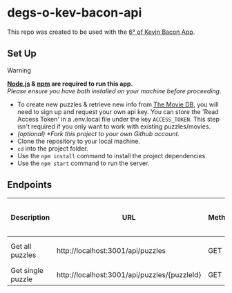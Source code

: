 # degs-o-kev-bacon-api

This repo was created to be used with the <a href="https://github.com/seth-way/degs-o-kev-bacon">6&deg; of Kevin Bacon App</a>.

## Set Up

> [!WARNING]
> **[Node.js](https://nodejs.org/en) & [npm](https://www.npmjs.com/) are required to run this app.**<br>
> _Please ensure you have both installed on your machine before proceeding._

- To create new puzzles & retrieve new info from [The Movie DB](https://www.themoviedb.org/?language=en-US), you will need to sign up and request your own api key. You can store the 'Read Access Token' in a .env.local file under the key `ACCESS_TOKEN`. This step isn't required if you only want to work with existing puzzles/movies.
- _(optional) *Fork this project to your own Github account._
- Clone the repository to your local machine.
- `cd` into the project folder.
- Use the `npm install` command to install the project dependencies.
- Use the `npm start` command to run the server.

## Endpoints

| Description       | URL                                          | Method | Required Properties for Request | Sample Successful Response      |
| ----------------- | -------------------------------------------- | ------ | ------------------------------- | ------------------------------- |
| Get all puzzles   | http://localhost:3001/api/puzzles            | GET    | none                            | An array containing all puzzles   |
| Get single puzzle | http://localhost:3001/api/puzzles/{puzzleId} | GET    | none                            | A puzzle object                 |
